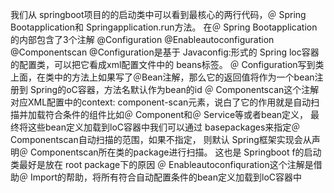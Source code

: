 我们从 springboot项目的的启动类中可以看到最核心的两行代码，＠ Spring Bootapplication和 Springapplication.run方法。
在＠ Spring Bootapplication的内部包含了3个注解
	@Configuration
	@Enableautoconfiguration
	@Componentscan
@Configuration是基于 Javaconfig:形式的 Spring loc容器的配置类，可以把它看成xml配置文件中的 beans标签。
      ＠ Configuration写到类上面，在类中的方法上如果写了＠Bean注解，那么它的返回值将作为一个bean注册到 Spring的oC容器，方法名默认作为bean的id
＠ Componentscan这个注解对应XML配置中的context: component-scan元素，说白了它的作用就是自动扫描并加载符合条件的组件比如＠ Component和＠ Service等或者bean定义，
   最终将这些bean定义加载到loC容器中我们可以通过 basepackages来指定＠ Componentscan自动扫描的范围，如果不指定，
   则默认 Spring框架实现会从声明＠ Componentscan所在类的package进行扫描。
    这也是 Springboot f的启动类最好是放在 root package下的原因
＠ Enableautoconfiquration这个注解是借助＠ Import的帮助，将所有符合自动配置条件的bean定义加载到loC容器中